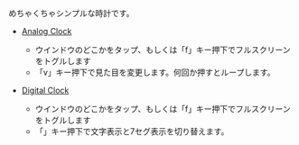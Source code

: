 めちゃくちゃシンプルな時計です。

- [Analog Clock](analog.html)
  - ウインドウのどこかをタップ、もしくは「f」キー押下でフルスクリーン
    をトグルします
  - 「v」キー押下で見た目を変更します。何回か押すとループします。


- [Digital Clock](digital.html)
  - ウインドウのどこかをタップ、もしくは「f」キー押下でフルスクリーン
    をトグルします
  - 「」キー押下で文字表示と7セグ表示を切り替えます。
